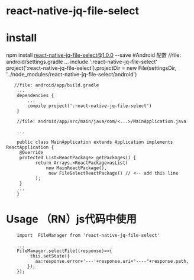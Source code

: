 # react-native-jq-file-select
# install
npm install react-native-jq-file-select@1.0.0  --save
#Android 配置
        //file: android/settings.gradle
        ...
        include ':react-native-jq-file-select'
        project(':react-native-jq-file-select').projectDir = new File(settingsDir, '../node_modules/react-native-jq-file-select/android')
       
       //file: android/app/build.gradle
        ...
        dependencies {
            ...
            compile project(':react-native-jq-file-select')
        }

        //file: android/app/src/main/java/com/<...>/MainApplication.java

        ...
       
        public class MainApplication extends Application implements ReactApplication {
         @Override
         protected List<ReactPackage> getPackages() {
               return Arrays.<ReactPackage>asList(
                   new MainReactPackage(),
                    new FileSelectReactPackage() // <-- add this line
               );
         }
        ...
        }
# Usage （RN）js代码中使用
        import  FileManager from 'react-native-jq-file-select'
        
        ...
        FileManager.selectFile((response)=>{
             this.setState({
               aa:response.error+'---'+response.uri+"----"+response.path,
            });
        });

